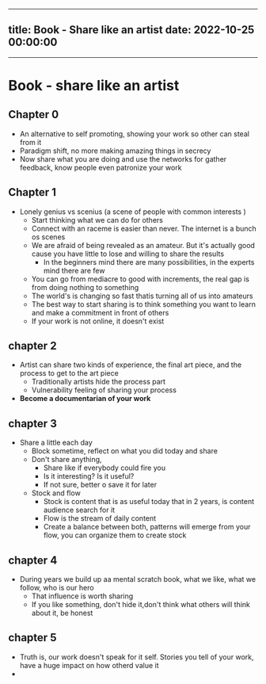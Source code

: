 
---
title: Book - Share like an artist
date: 2022-10-25 00:00:00
---
---


# Book - share like an artist
## Chapter 0
- An alternative to self promoting, showing your work so other can steal from it
- Paradigm shift, no more making amazing things in secrecy
- Now share what you are doing and use the networks for gather feedback, know people even patronize your work

## Chapter 1

- Lonely genius vs scenius (a scene of people with common interests )
	- Start thinking what we can do for others
	- Connect with an raceme is easier than never. The internet is a bunch os scenes
	- We are afraid of being revealed as an amateur. But it's actually good cause you have little to lose and willing to share the results
		- In the beginners mind there are many possibilities, in the experts mind there are few
	- You can go from mediacre to good with increments, the real gap is from doing nothing to something 
	- The world's is changing so fast thatis turning all of us into amateurs
	- The best way to start sharing is to think something you want to learn and make a commitment in front of others
	- If your work is not online, it doesn't exist
## chapter 2
- Artist can share two kinds of experience, the final art piece, and the process to get to the art piece
	- Traditionally artists hide the process part
	- Vulnerability feeling of sharing your process 
- **Become a documentarian of your work**

## chapter 3

- Share a little each day
	- Block sometime, reflect on what you did today and share
	- Don't share anything, 
		- Share like if everybody could fire you
		- Is it interesting? Is it useful?
		- If not sure, better o save it for later
	- Stock and flow
		- Stock is content that is as useful today that in 2 years, is content audience search for it
		- Flow is the stream of daily content
		- Create a balance between both, patterns will emerge from your flow, you can organize them to create stock
## chapter 4
- During years we build up aa mental scratch book, what we like, what we follow, who is our hero
	- That influence is worth sharing
	- If you like something, don't hide it,don't think what others will think about it, be honest
## chapter 5
- Truth is, our work doesn't speak for it self. Stories you tell of your work, have a huge impact on how otherd value it
- 